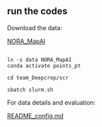 ## run the codes


Download the data:

[NORA_MapAI](https://huggingface.co/datasets/sjyhne/mapai_training_data) 

```angular2html

ln -s data NORA_MapAI 
conda activate points_pt

cd team_Deepcrop/scr

sbatch slurm.sh
```


For data details and evaluation:

[README_config.md](https://github.com/llei66/BuildSeg/blob/master/README_config.md)




